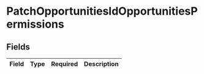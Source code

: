 # PatchOpportunitiesIdOpportunitiesPermissions


## Fields

| Field       | Type        | Required    | Description |
| ----------- | ----------- | ----------- | ----------- |